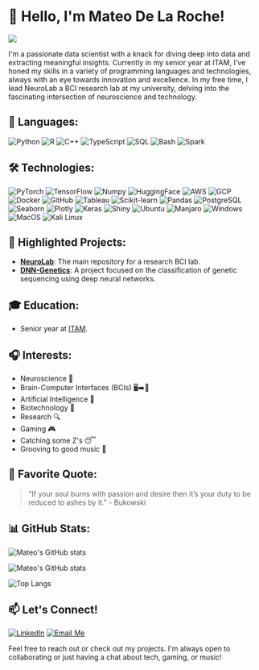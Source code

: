 # 👋 Hello, I'm Mateo De La Roche!
![](https://komarev.com/ghpvc/?username=Xteom&color=blue&style=flat-square&label=PROFILE+VIEWS)

I'm a passionate data scientist with a knack for diving deep into data and extracting meaningful insights. Currently in my senior year at ITAM, I've honed my skills in a variety of programming languages and technologies, always with an eye towards innovation and excellence. In my free time, I lead NeuroLab a BCI research lab at my university, delving into the fascinating intersection of neuroscience and technology.

## 🔭 Languages:

![Python](https://img.shields.io/badge/Python-3776AB?style=for-the-badge&logo=python&logoColor=white)
![R](https://img.shields.io/badge/R-276DC3?style=for-the-badge&logo=r&logoColor=white)
![C++](https://img.shields.io/badge/C++-00599C?style=for-the-badge&logo=c%2B%2B&logoColor=white)
![TypeScript](https://img.shields.io/badge/TypeScript-3178C6?style=for-the-badge&logo=typescript&logoColor=white)
![SQL](https://img.shields.io/badge/SQL-4479A1?style=for-the-badge&logo=sql&logoColor=white)
![Bash](https://img.shields.io/badge/Bash-4EAA25?style=for-the-badge&logo=gnu-bash&logoColor=white)
![Spark](https://img.shields.io/badge/Spark-E25A1C?style=for-the-badge&logo=apache-spark&logoColor=white)

## 🛠 Technologies:

![PyTorch](https://img.shields.io/badge/PyTorch-EE4C2C?style=for-the-badge&logo=pytorch&logoColor=white)
![TensorFlow](https://img.shields.io/badge/TensorFlow-FF6F00?style=for-the-badge&logo=tensorflow&logoColor=white)
![Numpy](https://img.shields.io/badge/Numpy-013243?style=for-the-badge&logo=numpy&logoColor=white)
![HuggingFace](https://img.shields.io/badge/HuggingFace-FF6F61?style=for-the-badge&logo=huggingface&logoColor=white)
![AWS](https://img.shields.io/badge/AWS-232F3E?style=for-the-badge&logo=amazon-aws&logoColor=white)
![GCP](https://img.shields.io/badge/GCP-4285F4?style=for-the-badge&logo=google-cloud&logoColor=white)
![Docker](https://img.shields.io/badge/Docker-2496ED?style=for-the-badge&logo=docker&logoColor=white)
![GitHub](https://img.shields.io/badge/GitHub-181717?style=for-the-badge&logo=github&logoColor=white)
![Tableau](https://img.shields.io/badge/Tableau-E97627?style=for-the-badge&logo=tableau&logoColor=white)
![Scikit-learn](https://img.shields.io/badge/Scikit_learn-F7931E?style=for-the-badge&logo=scikit-learn&logoColor=white)
![Pandas](https://img.shields.io/badge/Pandas-150458?style=for-the-badge&logo=pandas&logoColor=white)
![PostgreSQL](https://img.shields.io/badge/PostgreSQL-336791?style=for-the-badge&logo=postgresql&logoColor=white)
![Seaborn](https://img.shields.io/badge/Seaborn-8A3FFC?style=for-the-badge&logo=seaborn&logoColor=white)
![Plotly](https://img.shields.io/badge/Plotly-3F4F75?style=for-the-badge&logo=plotly&logoColor=white)
![Keras](https://img.shields.io/badge/Keras-D00000?style=for-the-badge&logo=keras&logoColor=white)
![Shiny](https://img.shields.io/badge/Shiny-4CA5E0?style=for-the-badge&logo=rstudio&logoColor=white)
![Ubuntu](https://img.shields.io/badge/Ubuntu-E95420?style=for-the-badge&logo=ubuntu&logoColor=white)
![Manjaro](https://img.shields.io/badge/Manjaro-35BF5C?style=for-the-badge&logo=manjaro&logoColor=white)
![Windows](https://img.shields.io/badge/Windows-0078D6?style=for-the-badge&logo=windows&logoColor=white)
![MacOS](https://img.shields.io/badge/MacOS-000000?style=for-the-badge&logo=apple&logoColor=white)
![Kali Linux](https://img.shields.io/badge/KaliLinux-557C94?style=for-the-badge&logo=kali-linux&logoColor=white)

## 🌱 Highlighted Projects:

- **[NeuroLab](https://github.com/Xteom/NeuroLab)**: The main repository for a research BCI lab.
- **[DNN-Genetics](https://github.com/Xteom/DNN-Genetics)**: A project focused on the classification of genetic sequencing using deep neural networks.

## 🎓 Education:

- Senior year at [ITAM](https://www.itam.mx/en).

## 🎧 Interests:

- Neuroscience 🧠
- Brain-Computer Interfaces (BCIs) 🖥️➡️🧠
- Artificial Intelligence 🤖
- Biotechnology 🧬
- Research 🔍
- Gaming 🎮
- Catching some Z's 😴
- Grooving to good music 🎵


## 📝 Favorite Quote:

> "If your soul burns with passion and desire then it’s your duty to be reduced to ashes by it." - Bukowski

## 📊 GitHub Stats:

![Mateo's GitHub stats](https://github-readme-stats-xteoms-projects.vercel.app//api?username=Xteom&show_icons=true&theme=radical)

![Mateo's GitHub stats](https://github-readme-stats.vercel.app/api/api?username=Xteom&show_icons=true&theme=radical)

![Top Langs](https://github-readme-stats.vercel.app/api/top-langs/?username=Xteom&layout=compact&theme=radical)


## 📫 Let's Connect!

[![LinkedIn](https://img.shields.io/badge/-LinkedIn-black.svg?style=flat-square&logo=linkedin&colorB=555)](https://www.linkedin.com/in/mateo-de-la-roche)
[![Email Me](https://img.shields.io/badge/-Email%20Me-blue?style=flat-square&logo=gmail&colorB=555)](mailto:mateodelaroche@gmail.com)

Feel free to reach out or check out my projects. I'm always open to collaborating or just having a chat about tech, gaming, or music!
